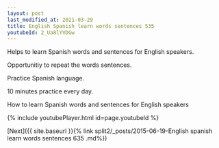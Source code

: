```yaml
---
layout: post
last_modified_at: 2021-03-29
title: English Spanish learn words sentences 535 
youtubeId: 2_Ua8lYVDGw
---
```

 
 
Helps to learn Spanish words and sentences for English speakers.

Opportunitiy to repeat the words sentences. 

Practice Spanish language. 
 
10 minutes practice every day. 
 
How to learn Spanish words and sentences for English speakers 
 
{% include youtubePlayer.html id=page.youtubeId %}
 
 
[Next]({{ site.baseurl }}{% link  split2/_posts/2015-06-19-English spanish learn words sentences 635 .md%})
 
